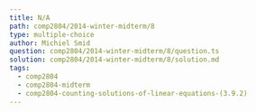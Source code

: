 ```yaml
---
title: N/A
path: comp2804/2014-winter-midterm/8
type: multiple-choice
author: Michiel Smid
question: comp2804/2014-winter-midterm/8/question.ts
solution: comp2804/2014-winter-midterm/8/solution.md
tags:
  - comp2804
  - comp2804-midterm
  - comp2804-counting-solutions-of-linear-equations-(3.9.2)
---
```

